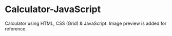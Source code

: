 # Calculator-JavaScript

Calculator using HTML, CSS (Grid) & JavaScript. Image preview is added for reference.
